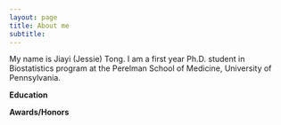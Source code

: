 ```yaml
---
layout: page
title: About me
subtitle: 
---
```


My name is Jiayi (Jessie) Tong. I am a first year Ph.D. student in Biostatistics program at the Perelman School of Medicine, University of Pennsylvania.

**Education**

**Awards/Honors**





